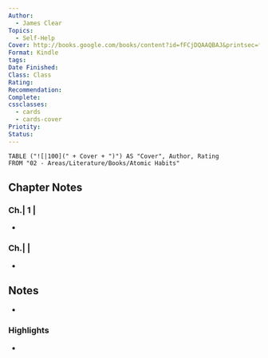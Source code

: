 ```yaml
---
Author:
  - James Clear
Topics:
  - Self-Help
Cover: http://books.google.com/books/content?id=fFCjDQAAQBAJ&printsec=frontcover&img=1&zoom=1&edge=curl&source=gbs_api
Format: Kindle
tags: 
Date Finished: 
Class: Class
Rating: 
Recommendation: 
Complete: 
cssclasses:
  - cards
  - cards-cover
Priotity: 
Status: 
---
```


```dataview
TABLE ("![|100](" + Cover + ")") AS "Cover", Author, Rating
FROM "02 - Areas/Literature/Books/Atomic Habits"
```

## Chapter Notes
### Ch.| 1 |
- 
### Ch.|  |
- 
## Notes
- 

### Highlights
-